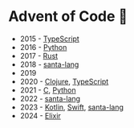 # Advent of Code 🎄

- 2015 - [TypeScript](/2015/typescript)
- 2016 - [Python](/2016/python)
- 2017 - [Rust](/2017/rust)
- 2018 - [santa-lang](/2018/santa-lang)
- 2019
- 2020 - [Clojure](/2020/clojure), [TypeScript](/2020/typescript)
- 2021 - [C](/2021/c), [Python](/2021/python)
- 2022 - [santa-lang](/2022/santa-lang)
- 2023 - [Kotlin](/2023/kotlin), [Swift](/2023/swift), [santa-lang](/2023/santa-lang)
- 2024 - [Elixir](/2024/elixir)
